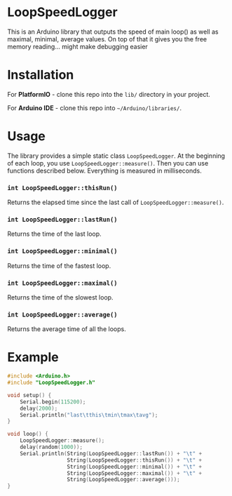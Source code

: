 # LoopSpeedLogger
This is an Arduino library that outputs the speed of main loop() as well as maximal, minimal, average values. On top of that it gives you the free memory reading... might make debugging easier

# Installation
For **PlatformIO** - clone this repo into the `lib/` directory in your project.

For **Arduino IDE** - clone this repo into `~/Arduino/libraries/`.

# Usage
The library provides a simple static class `LoopSpeedLogger`. At the beginning of each loop, you use `LoopSpeedLogger::measure()`. Then you can use functions described below. Everything is measured in milliseconds.

### `int LoopSpeedLogger::thisRun()`
Returns the elapsed time since the last call of `LoopSpeedLogger::measure()`.

### `int LoopSpeedLogger::lastRun()`
Returns the time of the last loop.

### `int LoopSpeedLogger::minimal()`
Returns the time of the fastest loop.

### `int LoopSpeedLogger::maximal()`
Returns the time of the slowest loop.

### `int LoopSpeedLogger::average()`
Returns the average time of all the loops.

# Example
```cpp
#include <Arduino.h>
#include "LoopSpeedLogger.h"

void setup() {
    Serial.begin(115200);
    delay(2000);
    Serial.println("last\tthis\tmin\tmax\tavg");
}

void loop() {
    LoopSpeedLogger::measure();
    delay(random(1000));
    Serial.println(String(LoopSpeedLogger::lastRun()) + "\t" +
                   String(LoopSpeedLogger::thisRun()) + "\t" +
                   String(LoopSpeedLogger::minimal()) + "\t" +
                   String(LoopSpeedLogger::maximal()) + "\t" +
                   String(LoopSpeedLogger::average()));
}
```